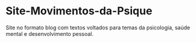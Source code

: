 # Site-Movimentos-da-Psique
Site no formato blog com textos voltados para temas da psicologia, saúde mental e desenvolvimento pessoal.
